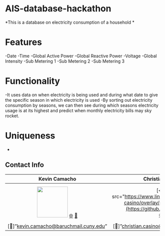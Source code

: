 # AIS-database-hackathon

*This is a database on electricity consumption of a household *

# Features
-Date
-Time
-Global Active Power
-Global Reactive Power
-Voltage
-Global Intensity
-Sub Metering 1
-Sub Metering 2
-Sub Metering 3
# Functionality
-It uses data on when electricity is being used and during what date to give the specific season in which electricity is used
-By sorting out electricity consumption by seasons, we can then see during which seasons electricity usage is at its highest and predict when monthly electricity bills may sky rocket.
# Uniqueness
-


## Contact Info

| Kevin Camacho | Christian Casino | Ying Mai | Ma. Ana Victoria Nieva |
| :----: | :---: | :---: | :---: |
| [<img src="https://www.linkedin.com/in/kevincamacho-nyc/overlay/photo/" width="100px;"/>](https://github.com/unitxero) [🌐](https://github.com/unitxero) [🤝](https://www.linkedin.com/in/kevincamacho-nyc/) | [<img src="https://www.linkedin.com/in/christian-casino/overlay/photo/"100px;"/>](https://github.com/chriscasino)<br /> [🌐](https://github.com/chriscasino) [🤝](https://www.linkedin.com/in/christian-casino/) | [<img src="https://www.linkedin.com/in/ying-m-mai/overlay/photo/" width="100px;"/>](https://github.com/Maiyuwu)<br /> [🌐](https://github.com/Maiyuwu) [🤝](https://www.linkedin.com/in/ying-m-mai/) | [<img src="https://www.linkedin.com/in/ma-ana-victoria-nieva-a7982a1b8/overlay/photo/"100px;"/>](https://github.com/ana0nieva)<br /> [🌐](https://github.com/ana0nieva) [🤝](https://www.linkedin.com/in/ma-ana-victoria-nieva-a7982a1b8/) |
| [📧]”kevin.camacho@baruchmail.cuny.edu” | [📧]”christian.casino@baruchmail.cuny.edu” | [📧]”ying.mai@baruchmail.cuny.edu” | [📧]”maanavictorian@gmail.com” |
